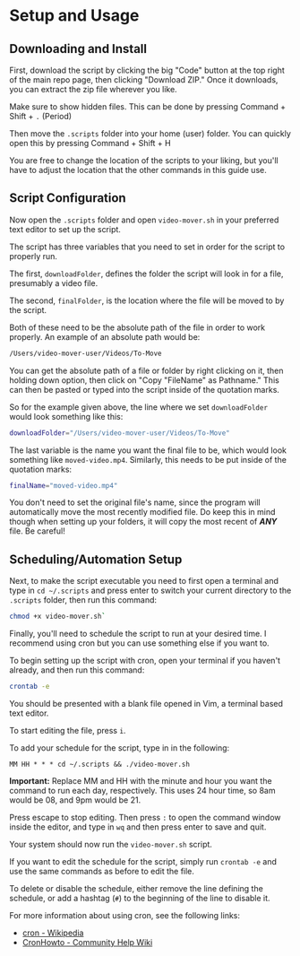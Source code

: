 
# Setup and Usage

## Downloading and Install

First, download the script by clicking the big "Code" button at the top right of the main repo page, then clicking "Download ZIP." Once it downloads, you can extract the zip file wherever you like.

Make sure to show hidden files. This can be done by pressing Command + Shift + `.` (Period)

Then move the `.scripts` folder into your home (user) folder. You can quickly open this by pressing Command + Shift + H

You are free to change the location of the scripts to your liking, but you'll have to adjust the location that the other commands in this guide use.


## Script Configuration

Now open the `.scripts` folder and open `video-mover.sh` in your preferred text editor to set up the script.

The script has three variables that you need to set in order for the script to properly run.

The first, `downloadFolder`, defines the folder the script will look in for a file, presumably a video file. 

The second, `finalFolder`, is the location where the file will be moved to by the script.

Both of these need to be the absolute path of the file in order to work properly. An example of an absolute path would be:
```sh
/Users/video-mover-user/Videos/To-Move
```

You can get the absolute path of a file or folder by right clicking on it, then holding down option, then click on "Copy "FileName" as Pathname." This can then be pasted or typed into the script inside of the quotation marks.

So for the example given above, the line where we set `downloadFolder` would look something like this:
```sh
downloadFolder="/Users/video-mover-user/Videos/To-Move"
```

The last variable is the name you want the final file to be, which would look something like `moved-video.mp4`. Similarly, this needs to be put inside of the quotation marks:
```sh
finalName="moved-video.mp4"
```

You don't need to set the original file's name, since the program will automatically move the most recently modified file. Do keep this in mind though when setting up your folders, it will copy the most recent of ***ANY*** file. Be careful!


## Scheduling/Automation Setup

Next, to make the script executable you need to first open a terminal and type in `cd ~/.scripts` and press enter to switch your current directory to the `.scripts` folder, then run this command:
```sh
chmod +x video-mover.sh`
```

Finally, you'll need to schedule the script to run at your desired time. I recommend using cron but you can use something else if you want to.

To begin setting up the script with cron, open your terminal if you haven't already, and then run this command: 
```sh
crontab -e
```

You should be presented with a blank file opened in Vim, a terminal based text editor. 

To start editing the file, press `i`.

To add your schedule for the script, type in in the following:
```
MM HH * * * cd ~/.scripts && ./video-mover.sh
```

**Important:** Replace MM and HH with the minute and hour you want the command to run each day, respectively. This uses 24 hour time, so 8am would be 08, and 9pm would be 21.

Press escape to stop editing. Then press `:` to open the command window inside the editor, and type in `wq` and then press enter to save and quit.

Your system should now run the `video-mover.sh` script. 

If you want to edit the schedule for the script, simply run `crontab -e` and use the same commands as before to edit the file.

To delete or disable the schedule, either remove the line defining the schedule, or add a hashtag (`#`) to the beginning of the line to disable it.

For more information about using cron, see the following links:
- [cron - Wikipedia](https://en.wikipedia.org/wiki/Cron)
- [CronHowto - Community Help Wiki](https://help.ubuntu.com/community/CronHowto)

